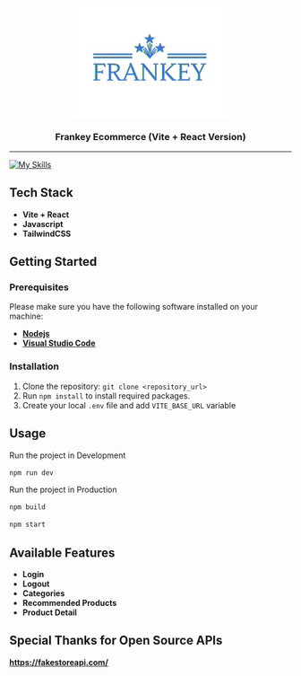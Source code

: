 <p align="center"><img align="center" width="280" src="public/images/logo.png"/></p>
<h3 align="center">Frankey Ecommerce (Vite + React Version)</h3>
<hr>

[![My Skills](https://skillicons.dev/icons?i=vite,react,js,redux,tailwind&theme=light)](https://skillicons.dev)

## Tech Stack

- **Vite + React**
- **Javascript**
- **TailwindCSS**

## Getting Started

### Prerequisites

Please make sure you have the following software installed on your machine:

- **[Nodejs](https://nodejs.org/en/download)**
- **[Visual Studio Code](https://code.visualstudio.com/download)**

### Installation

1. Clone the repository: `git clone <repository_url>`
2. Run `npm install` to install required packages.
3. Create your local `.env` file and add `VITE_BASE_URL` variable

## Usage

Run the project in Development

```bash
npm run dev
```

Run the project in Production

```bash
npm build
```

```bash
npm start
```

## Available Features

- **Login**
- **Logout**
- **Categories**
- **Recommended Products**
- **Product Detail**

## Special Thanks for Open Source APIs

**https://fakestoreapi.com/**
